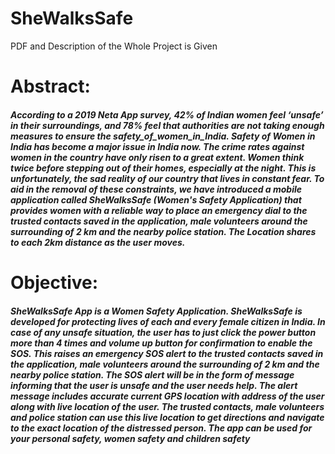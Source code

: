 # SheWalksSafe
PDF and Description of the Whole Project is Given
<h1>  Abstract: </h1>
  <h5>According to a 2019 Neta App survey, 42% of Indian women feel ‘unsafe’ in their
surroundings, and 78% feel that authorities are not taking enough measures to ensure the
safety_of_women_in_India.
Safety of Women in India has become a major issue in India now. The crime rates
against women in the country have only risen to a great extent. Women think twice before
stepping out of their homes, especially at the night. This is unfortunately, the sad reality of
our country that lives in constant fear.
To aid in the removal of these constraints, we have introduced a mobile application called
SheWalksSafe (Women's Safety Application) that provides women with a reliable way to
place an emergency dial to the trusted contacts saved in the application, male volunteers
around the surrounding of 2 km and the nearby police station. The Location shares to each
2km distance as the user moves.
 </h5>
 
 <h1> Objective: </h1>
 <h5>SheWalksSafe App is a Women Safety Application. SheWalksSafe is developed for
protecting lives of each and every female citizen in India. In case of any unsafe situation, the
user has to just click the power button more than 4 times and volume up button for
confirmation to enable the SOS. This raises an emergency SOS alert to the trusted contacts
saved in the application, male volunteers around the surrounding of 2 km and the nearby
police station. The SOS alert will be in the form of message informing that the user is unsafe
and the user needs help. The alert message includes accurate current GPS location with
address of the user along with live location of the user. The trusted contacts, male volunteers
and police station can use this live location to get directions and navigate to the exact location
of the distressed person. The app can be used for your personal safety, women safety and
children safety </h5>
